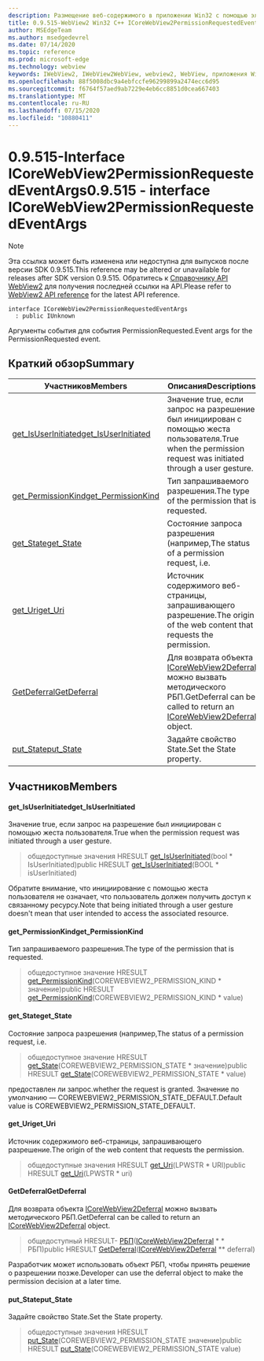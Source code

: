 ```yaml
---
description: Размещение веб-содержимого в приложении Win32 с помощью элемента управления Microsoft Edge WebView2
title: 0.9.515-WebView2 Win32 C++ ICoreWebView2PermissionRequestedEventArgs
author: MSEdgeTeam
ms.author: msedgedevrel
ms.date: 07/14/2020
ms.topic: reference
ms.prod: microsoft-edge
ms.technology: webview
keywords: IWebView2, IWebView2WebView, webview2, WebView, приложения Win32, Win32, EDGE, ICoreWebView2, ICoreWebView2Controller, элемент управления "веб-браузер", HTML Edge
ms.openlocfilehash: 88f5008dbc9a4ebfccfe96299899a2474ecc6d95
ms.sourcegitcommit: f6764f57aed9ab7229e4eb6cc8851d0cea667403
ms.translationtype: MT
ms.contentlocale: ru-RU
ms.lasthandoff: 07/15/2020
ms.locfileid: "10880411"
---
```

# <span data-ttu-id="49eee-104">0.9.515-Interface ICoreWebView2PermissionRequestedEventArgs</span><span class="sxs-lookup"><span data-stu-id="49eee-104">0.9.515 - interface ICoreWebView2PermissionRequestedEventArgs</span></span> 

> [!NOTE]
> <span data-ttu-id="49eee-105">Эта ссылка может быть изменена или недоступна для выпусков после версии SDK 0.9.515.</span><span class="sxs-lookup"><span data-stu-id="49eee-105">This reference may be altered or unavailable for releases after SDK version 0.9.515.</span></span> <span data-ttu-id="49eee-106">Обратитесь к [Справочнику API WebView2](../../../webview2-api-reference.md) для получения последней ссылки на API.</span><span class="sxs-lookup"><span data-stu-id="49eee-106">Please refer to [WebView2 API reference](../../../webview2-api-reference.md) for the latest API reference.</span></span>

```
interface ICoreWebView2PermissionRequestedEventArgs
  : public IUnknown
```

<span data-ttu-id="49eee-107">Аргументы события для события PermissionRequested.</span><span class="sxs-lookup"><span data-stu-id="49eee-107">Event args for the PermissionRequested event.</span></span>

## <span data-ttu-id="49eee-108">Краткий обзор</span><span class="sxs-lookup"><span data-stu-id="49eee-108">Summary</span></span>

 <span data-ttu-id="49eee-109">Участников</span><span class="sxs-lookup"><span data-stu-id="49eee-109">Members</span></span>                        | <span data-ttu-id="49eee-110">Описания</span><span class="sxs-lookup"><span data-stu-id="49eee-110">Descriptions</span></span>
--------------------------------|---------------------------------------------
[<span data-ttu-id="49eee-111">get_IsUserInitiated</span><span class="sxs-lookup"><span data-stu-id="49eee-111">get_IsUserInitiated</span></span>](#get_isuserinitiated) | <span data-ttu-id="49eee-112">Значение true, если запрос на разрешение был инициирован с помощью жеста пользователя.</span><span class="sxs-lookup"><span data-stu-id="49eee-112">True when the permission request was initiated through a user gesture.</span></span>
[<span data-ttu-id="49eee-113">get_PermissionKind</span><span class="sxs-lookup"><span data-stu-id="49eee-113">get_PermissionKind</span></span>](#get_permissionkind) | <span data-ttu-id="49eee-114">Тип запрашиваемого разрешения.</span><span class="sxs-lookup"><span data-stu-id="49eee-114">The type of the permission that is requested.</span></span>
[<span data-ttu-id="49eee-115">get_State</span><span class="sxs-lookup"><span data-stu-id="49eee-115">get_State</span></span>](#get_state) | <span data-ttu-id="49eee-116">Состояние запроса разрешения (например,</span><span class="sxs-lookup"><span data-stu-id="49eee-116">The status of a permission request, i.e.</span></span>
[<span data-ttu-id="49eee-117">get_Uri</span><span class="sxs-lookup"><span data-stu-id="49eee-117">get_Uri</span></span>](#get_uri) | <span data-ttu-id="49eee-118">Источник содержимого веб-страницы, запрашивающего разрешение.</span><span class="sxs-lookup"><span data-stu-id="49eee-118">The origin of the web content that requests the permission.</span></span>
[<span data-ttu-id="49eee-119">GetDeferral</span><span class="sxs-lookup"><span data-stu-id="49eee-119">GetDeferral</span></span>](#getdeferral) | <span data-ttu-id="49eee-120">Для возврата объекта [ICoreWebView2Deferral](icorewebview2deferral.md) можно вызвать методического РБП.</span><span class="sxs-lookup"><span data-stu-id="49eee-120">GetDeferral can be called to return an [ICoreWebView2Deferral](icorewebview2deferral.md) object.</span></span>
[<span data-ttu-id="49eee-121">put_State</span><span class="sxs-lookup"><span data-stu-id="49eee-121">put_State</span></span>](#put_state) | <span data-ttu-id="49eee-122">Задайте свойство State.</span><span class="sxs-lookup"><span data-stu-id="49eee-122">Set the State property.</span></span>

## <span data-ttu-id="49eee-123">Участников</span><span class="sxs-lookup"><span data-stu-id="49eee-123">Members</span></span>

#### <span data-ttu-id="49eee-124">get_IsUserInitiated</span><span class="sxs-lookup"><span data-stu-id="49eee-124">get_IsUserInitiated</span></span> 

<span data-ttu-id="49eee-125">Значение true, если запрос на разрешение был инициирован с помощью жеста пользователя.</span><span class="sxs-lookup"><span data-stu-id="49eee-125">True when the permission request was initiated through a user gesture.</span></span>

> <span data-ttu-id="49eee-126">общедоступные значения HRESULT [get_IsUserInitiated](#get_isuserinitiated)(bool \* IsUserInitiated)</span><span class="sxs-lookup"><span data-stu-id="49eee-126">public HRESULT [get_IsUserInitiated](#get_isuserinitiated)(BOOL \* isUserInitiated)</span></span>

<span data-ttu-id="49eee-127">Обратите внимание, что инициирование с помощью жеста пользователя не означает, что пользователь должен получить доступ к связанному ресурсу.</span><span class="sxs-lookup"><span data-stu-id="49eee-127">Note that being initiated through a user gesture doesn't mean that user intended to access the associated resource.</span></span>

#### <span data-ttu-id="49eee-128">get_PermissionKind</span><span class="sxs-lookup"><span data-stu-id="49eee-128">get_PermissionKind</span></span> 

<span data-ttu-id="49eee-129">Тип запрашиваемого разрешения.</span><span class="sxs-lookup"><span data-stu-id="49eee-129">The type of the permission that is requested.</span></span>

> <span data-ttu-id="49eee-130">общедоступное значение HRESULT [get_PermissionKind](#get_permissionkind)(COREWEBVIEW2_PERMISSION_KIND \* значение)</span><span class="sxs-lookup"><span data-stu-id="49eee-130">public HRESULT [get_PermissionKind](#get_permissionkind)(COREWEBVIEW2_PERMISSION_KIND \* value)</span></span>

#### <span data-ttu-id="49eee-131">get_State</span><span class="sxs-lookup"><span data-stu-id="49eee-131">get_State</span></span> 

<span data-ttu-id="49eee-132">Состояние запроса разрешения (например,</span><span class="sxs-lookup"><span data-stu-id="49eee-132">The status of a permission request, i.e.</span></span>

> <span data-ttu-id="49eee-133">общедоступное значение HRESULT [get_State](#get_state)(COREWEBVIEW2_PERMISSION_STATE \* значение)</span><span class="sxs-lookup"><span data-stu-id="49eee-133">public HRESULT [get_State](#get_state)(COREWEBVIEW2_PERMISSION_STATE \* value)</span></span>

<span data-ttu-id="49eee-134">предоставлен ли запрос.</span><span class="sxs-lookup"><span data-stu-id="49eee-134">whether the request is granted.</span></span> <span data-ttu-id="49eee-135">Значение по умолчанию — COREWEBVIEW2_PERMISSION_STATE_DEFAULT.</span><span class="sxs-lookup"><span data-stu-id="49eee-135">Default value is COREWEBVIEW2_PERMISSION_STATE_DEFAULT.</span></span>

#### <span data-ttu-id="49eee-136">get_Uri</span><span class="sxs-lookup"><span data-stu-id="49eee-136">get_Uri</span></span> 

<span data-ttu-id="49eee-137">Источник содержимого веб-страницы, запрашивающего разрешение.</span><span class="sxs-lookup"><span data-stu-id="49eee-137">The origin of the web content that requests the permission.</span></span>

> <span data-ttu-id="49eee-138">общедоступные значения HRESULT [get_Uri](#get_uri)(LPWSTR \* URI)</span><span class="sxs-lookup"><span data-stu-id="49eee-138">public HRESULT [get_Uri](#get_uri)(LPWSTR \* uri)</span></span>

#### <span data-ttu-id="49eee-139">GetDeferral</span><span class="sxs-lookup"><span data-stu-id="49eee-139">GetDeferral</span></span> 

<span data-ttu-id="49eee-140">Для возврата объекта [ICoreWebView2Deferral](icorewebview2deferral.md) можно вызвать методического РБП.</span><span class="sxs-lookup"><span data-stu-id="49eee-140">GetDeferral can be called to return an [ICoreWebView2Deferral](icorewebview2deferral.md) object.</span></span>

> <span data-ttu-id="49eee-141">общедоступный HRESULT- [РБП](#getdeferral)([ICoreWebView2Deferral](icorewebview2deferral.md) \* \* РБП)</span><span class="sxs-lookup"><span data-stu-id="49eee-141">public HRESULT [GetDeferral](#getdeferral)([ICoreWebView2Deferral](icorewebview2deferral.md) \*\* deferral)</span></span>

<span data-ttu-id="49eee-142">Разработчик может использовать объект РБП, чтобы принять решение о разрешении позже.</span><span class="sxs-lookup"><span data-stu-id="49eee-142">Developer can use the deferral object to make the permission decision at a later time.</span></span>

#### <span data-ttu-id="49eee-143">put_State</span><span class="sxs-lookup"><span data-stu-id="49eee-143">put_State</span></span> 

<span data-ttu-id="49eee-144">Задайте свойство State.</span><span class="sxs-lookup"><span data-stu-id="49eee-144">Set the State property.</span></span>

> <span data-ttu-id="49eee-145">общедоступные значения HRESULT [put_State](#put_state)(COREWEBVIEW2_PERMISSION_STATE значение)</span><span class="sxs-lookup"><span data-stu-id="49eee-145">public HRESULT [put_State](#put_state)(COREWEBVIEW2_PERMISSION_STATE value)</span></span>

